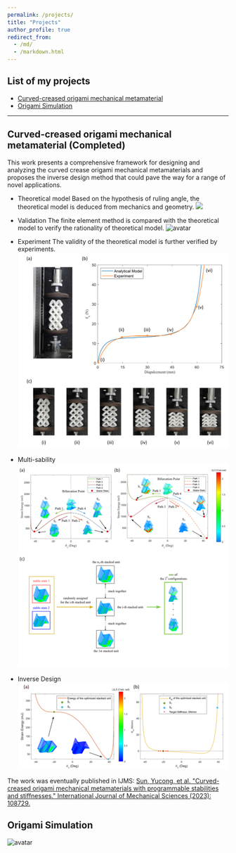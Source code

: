```yaml
---
permalink: /projects/
title: "Projects"
author_profile: true
redirect_from: 
  - /md/
  - /markdown.html
---
```


## List of my projects
* [Curved-creased origami mechanical metamaterial](#CCO)
* [Origami Simulation](#OS)
--------------------------------------------------------------
## <span id="CCO"> Curved-creased origami mechanical metamaterial (Completed)</span>
This work presents a comprehensive framework for designing and analyzing the curved crease origami mechanical metamaterials and proposes the inverse design method that could pave the way for a range of novel applications.

* Theoretical model
  Based on the hypothesis of ruling angle, the theoretical model is deduced from mechanics and geometry.
  ![](/images/CCO/fig_1.png=200x200)
  
* Validation
  The finite element method is compared with the theoretical model to verify the rationality of theoretical model.
  ![avatar](/images/CCO/Figure4.png)
  
* Experiment
  The validity of the theoretical model is further verified by experiments.
  ![avatar](/images/CCO/experiment.png)
  
* Multi-sability
  ![avatar](/images/CCO/twomulti.png)
  
* Inverse Design
 ![avatar](/images/CCO/zero_5_point_v3.png)

The work was eventually published in IJMS: 
[Sun, Yucong, et al. "Curved-creased origami mechanical metamaterials with programmable stabilities and stiffnesses." International Journal of Mechanical Sciences (2023): 108729.](https://doi.org/10.1016/j.ijmecsci.2023.108729)




## <span id="OS"> Origami Simulation </span>
![avatar](/images/Samio1.jpg)



